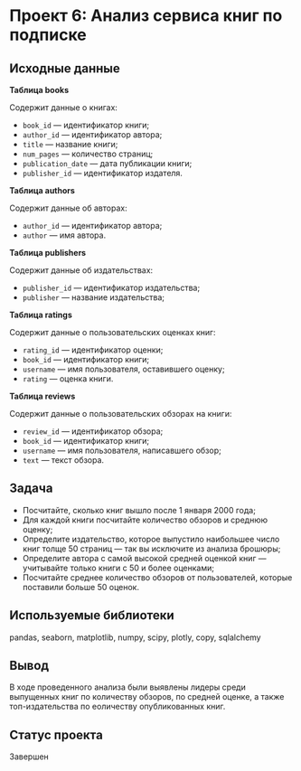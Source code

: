 # **Проект 6: Анализ сервиса книг по подписке**

## **Исходные данные**

**Таблица books**

Содержит данные о книгах:

- `book_id` — идентификатор книги;
- `author_id` — идентификатор автора;
- `title` — название книги;
- `num_pages` — количество страниц;
- `publication_date` — дата публикации книги;
- `publisher_id` — идентификатор издателя.

**Таблица authors**

Содержит данные об авторах:

- `author_id` — идентификатор автора;
- `author` — имя автора.

**Таблица publishers**

Содержит данные об издательствах:

- `publisher_id` — идентификатор издательства;
- `publisher` — название издательства;

**Таблица ratings**

Содержит данные о пользовательских оценках книг:

- `rating_id` — идентификатор оценки;
- `book_id` — идентификатор книги;
- `username` — имя пользователя, оставившего оценку;
- `rating` — оценка книги.

**Таблица reviews**

Содержит данные о пользовательских обзорах на книги:

- `review_id` — идентификатор обзора;
- `book_id` — идентификатор книги;
- `username` — имя пользователя, написавшего обзор;
- `text` — текст обзора.

## **Задача**

- Посчитайте, сколько книг вышло после 1 января 2000 года;
- Для каждой книги посчитайте количество обзоров и среднюю оценку;
- Определите издательство, которое выпустило наибольшее число книг толще 50 страниц — так вы исключите из анализа брошюры;
- Определите автора с самой высокой средней оценкой книг — учитывайте только книги с 50 и более оценками;
- Посчитайте среднее количество обзоров от пользователей, которые поставили больше 50 оценок.

## **Используемые библиотеки**

pandas, seaborn, matplotlib, numpy, scipy, plotly, copy, sqlalchemy

## **Вывод**

В ходе проведенного анализа были выявлены лидеры среди выпущенных книг по количеству обзоров, по средней оценке, а также топ-издательства по еоличеству опубликованных книг.
## **Статус проекта**
Завершен
